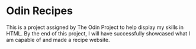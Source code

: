 # Odin Recipes

This is a project assigned by The Odin Project to help display my skills in 
HTML. By the end of this project, I will have successfully showcased what I
am capable of and made a recipe website.
